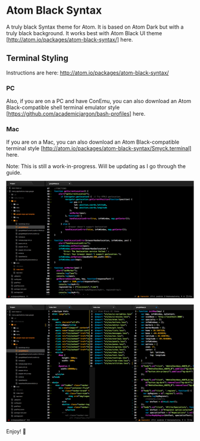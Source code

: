 # Atom Black Syntax #

A truly black Syntax theme for Atom. It is based on Atom Dark but with a truly black background. It works best with Atom Black UI theme [http://atom.io/packages/atom-black-syntax/] here.

## Terminal Styling ##
Instructions are here: http://atom.io/packages/atom-black-syntax/

### PC ###
Also, if you are on a PC and have ConEmu, you can also download an Atom Black-compatible shell terminal emulator style [https://github.com/academicjargon/bash-profiles] here.
### Mac ###
If you are on a Mac, you can also download an Atom Black-compatible terminal style [http://atom.io/packages/atom-black-syntax/Smyck.terminal] here.

Note: This is still a work-in-progress. Will be updating as I go through the guide.

![Atom Black Syntax Screenshot 1](https://raw.githubusercontent.com/academicjargon/pictures/master/atom-black-syntax.png)

![Atom Black Syntax Screenshot 2](https://raw.githubusercontent.com/academicjargon/pictures/master/atom-black-syntax2.png)

Enjoy! 🚀
